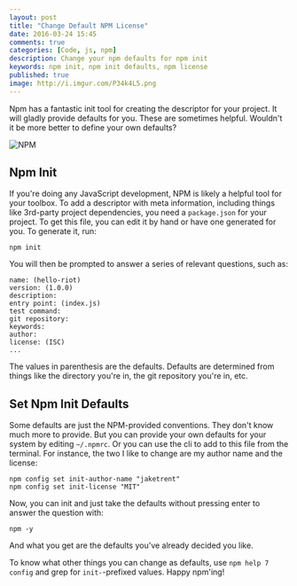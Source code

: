 ```yaml
---
layout: post
title: "Change Default NPM License"
date: 2016-03-24 15:45
comments: true
categories: [Code, js, npm]
description: Change your npm defaults for npm init
keywords: npm init, npm init defaults, npm license
published: true
image: http://i.imgur.com/P34k4L5.png
---
```


Npm has a fantastic init tool for creating the descriptor for your project.  It will gladly provide defaults for you.  These are sometimes helpful.  Wouldn't it be more better to define your own defaults?

![NPM](http://i.imgur.com/P34k4L5.png)

<!--more-->

## Npm Init

If you're doing any JavaScript development, NPM is likely a helpful tool for your toolbox.  To add a descriptor with meta information, including things like 3rd-party project dependencies, you need a `package.json` for your project.  To get this file, you can edit it by hand or have one generated for you.  To generate it, run:

```
npm init
```

You will then be prompted to answer a series of relevant questions, such as:

```
name: (hello-riot)
version: (1.0.0)
description:
entry point: (index.js)
test command:
git repository:
keywords:
author:
license: (ISC)
...
```

The values in parenthesis are the defaults.  Defaults are determined from things like the directory you're in, the git repository you're in, etc.

## Set Npm Init Defaults

Some defaults are just the NPM-provided conventions.  They don't know much more to provide.  But you can provide your own defaults for your system by editing `~/.npmrc`.  Or you can use the cli to add to this file from the terminal.  For instance, the two I like to change are my author name and the license:

```
npm config set init-author-name "jaketrent"
npm config set init-license "MIT"
```

Now, you can init and just take the defaults without pressing enter to answer the question with:

```
npm -y
```

And what you get are the defaults you've already decided you like.

To know what other things you can change as defaults, use `npm help 7 config` and grep for `init-`-prefixed values.  Happy npm'ing!
